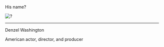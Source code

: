 His name?

![?](https://upload.wikimedia.org/wikipedia/commons/c/ca/Denzel_Washington_cropped.jpg)

---

Denzel Washington

American actor, director, and producer
